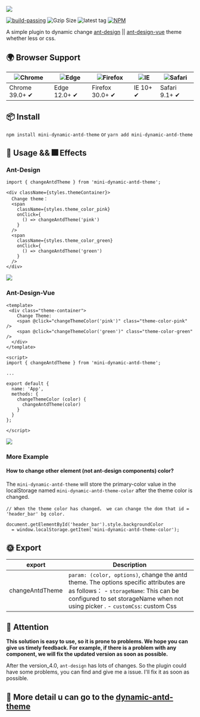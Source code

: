 ![](./mini-dynamic-antd-theme.png)

[![build-passing](https://img.shields.io/badge/build-passing-brightgreen)](https://dynamic-antd-theme-luffyzh.vercel.app/)
![Gzip Size](https://img.shields.io/bundlephobia/minzip/mini-dynamic-antd-theme/0.5.4)
![latest tag](https://badgen.net/github/tag/luffyZh/mini-dynamic-antd-theme)
[![NPM](https://nodei.co/npm/mini-dynamic-antd-theme.png?compact=true)](https://nodei.co/npm/mini-dynamic-antd-theme/)

A simple plugin to dynamic change [ant-design](https://ant.design) || [ant-design-vue](https://www.antdv.com) theme whether less or css.

## 🌍 Browser Support

| ![Chrome](https://raw.github.com/alrra/browser-logos/master/src/chrome/chrome_48x48.png) | ![Edge](https://raw.github.com/alrra/browser-logos/master/src/edge/edge_48x48.png) | ![Firefox](https://raw.github.com/alrra/browser-logos/master/src/firefox/firefox_48x48.png) | ![IE](https://raw.github.com/alrra/browser-logos/master/src/archive/internet-explorer_9-11/internet-explorer_9-11_48x48.png) | ![Safari](https://raw.github.com/alrra/browser-logos/master/src/safari/safari_48x48.png) |
| --- | --- | --- | --- | --- |
| Chrome 39.0+ ✔ | Edge 12.0+ ✔ | Firefox 30.0+ ✔ | IE 10+ ✔ | Safari 9.1+ ✔ |

## 📦 Install

`npm install mini-dynamic-antd-theme` or `yarn add mini-dynamic-antd-theme`


## 🔨 Usage && 🎆 Effects

### Ant-Design

```
import { changeAntdTheme } from 'mini-dynamic-antd-theme';

<div className={styles.themeContainer}>
  Change theme：
  <span 
    className={styles.theme_color_pink}
    onClick={
      () => changeAntdTheme('pink')
    }
  />
  <span 
    className={styles.theme_color_green}
    onClick={
      () => changeAntdTheme('green')
    }
  />
</div>
```

![](./ant-design-effects.gif)

### Ant-Design-Vue

```
<template>
 <div class="theme-container">
    Change Theme:
    <span @click="changeThemeColor('pink')" class="theme-color-pink" />
    <span @click="changeThemeColor('green')" class="theme-color-green" />
  </div>
</template>

<script>
import { changeAntdTheme } from 'mini-dynamic-antd-theme';

...

export default {
  name: 'App',
  methods: {
    changeThemeColor (color) {
      changeAntdTheme(color)
    }
  }
};

</script>
```
![](./ant-design-vue-effects.gif)

### More Example

#### How to change other element (not ant-design components) color?

The `mini-dynamic-antd-theme` will store the primary-color value in the localStorage named `mini-dynamic-antd-theme-color` after the theme color is changed.

```
// When the theme color has changed， we can change the dom that id = 'header_bar' bg color.

document.getElementById('header_bar').style.backgroundColor
  = window.localStorage.getItem('mini-dynamic-antd-theme-color');

```

## 🌞 Export
| export       | Description         |
| ---------- | ------------ |
| changeAntdTheme   | `param: (color, options)`, change the antd theme. The options specific attributes are as follows： - `storageName`: This can be configured to set storageName when not using picker . - `customCss`: custom Css |


## 🍎 Attention

**This solution is easy to use, so it is prone to problems. We hope you can give us timely feedback. For example, if there is a problem with any component, we will fix the updated version as soon as possible.**

After the version_4.0, `ant-design` has lots of changes. So the plugin could have some problems, you can find and give me a issue. I'll fix it as soon as possible.


## 🌈 More detail u can go to the [dynamic-antd-theme](https://github.com/luffyZh/dynamic-antd-theme)
